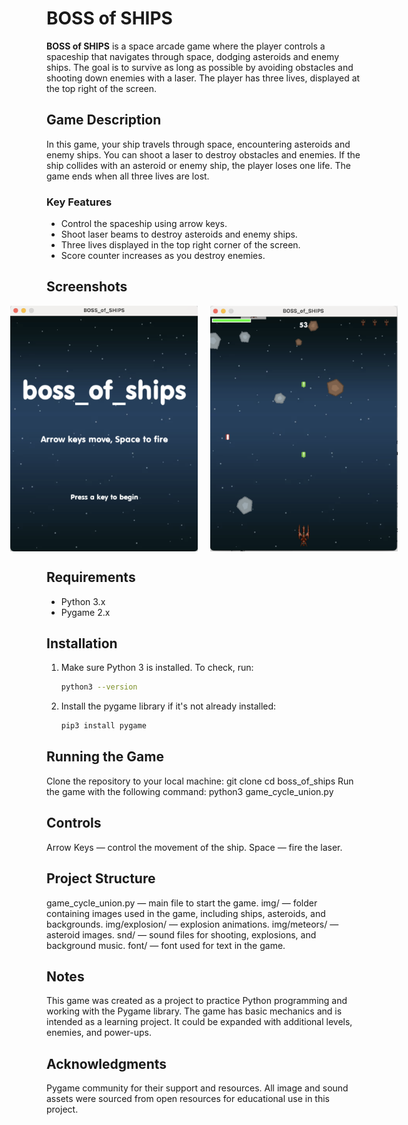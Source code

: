 # BOSS of SHIPS

**BOSS of SHIPS** is a space arcade game where the player controls a spaceship that navigates through space, dodging asteroids and enemy ships. The goal is to survive as long as possible by avoiding obstacles and shooting down enemies with a laser. The player has three lives, displayed at the top right of the screen.

## Game Description

In this game, your ship travels through space, encountering asteroids and enemy ships. You can shoot a laser to destroy obstacles and enemies. If the ship collides with an asteroid or enemy ship, the player loses one life. The game ends when all three lives are lost.

### Key Features

- Control the spaceship using arrow keys.
- Shoot laser beams to destroy asteroids and enemy ships.
- Three lives displayed in the top right corner of the screen.
- Score counter increases as you destroy enemies.

## Screenshots

<div style="display: flex; justify-content: center;">
  <img src="screenshots/scr_1.png" alt="Start Screen" width="300" style="margin-right: 10px;"/>
  <img src="screenshots/scr_2.png" alt="Gameplay" width="300" style="margin-left: 10px;"/>
</div>

## Requirements

- Python 3.x
- Pygame 2.x

## Installation

1. Make sure Python 3 is installed. To check, run:
   ```bash
   python3 --version
2. Install the pygame library if it's not already installed:
    ```bash
    pip3 install pygame

## Running the Game

Clone the repository to your local machine:
git clone <repository-url>
cd boss_of_ships
Run the game with the following command:
python3 game_cycle_union.py

## Controls

Arrow Keys — control the movement of the ship.
Space — fire the laser.

## Project Structure

game_cycle_union.py — main file to start the game.
img/ — folder containing images used in the game, including ships, asteroids, and backgrounds.
img/explosion/ — explosion animations.
img/meteors/ — asteroid images.
snd/ — sound files for shooting, explosions, and background music.
font/ — font used for text in the game.

## Notes

This game was created as a project to practice Python programming and working with the Pygame library. The game has basic mechanics and is intended as a learning project. It could be expanded with additional levels, enemies, and power-ups.

## Acknowledgments

Pygame community for their support and resources.
All image and sound assets were sourced from open resources for educational use in this project.


